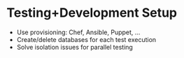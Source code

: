 <!-- .slide: data-background="#34495e" -->
# Testing+Development Setup

* Use provisioning: Chef, Ansible, Puppet, ...
* Create/delete databases for each test execution
* Solve isolation issues for parallel testing